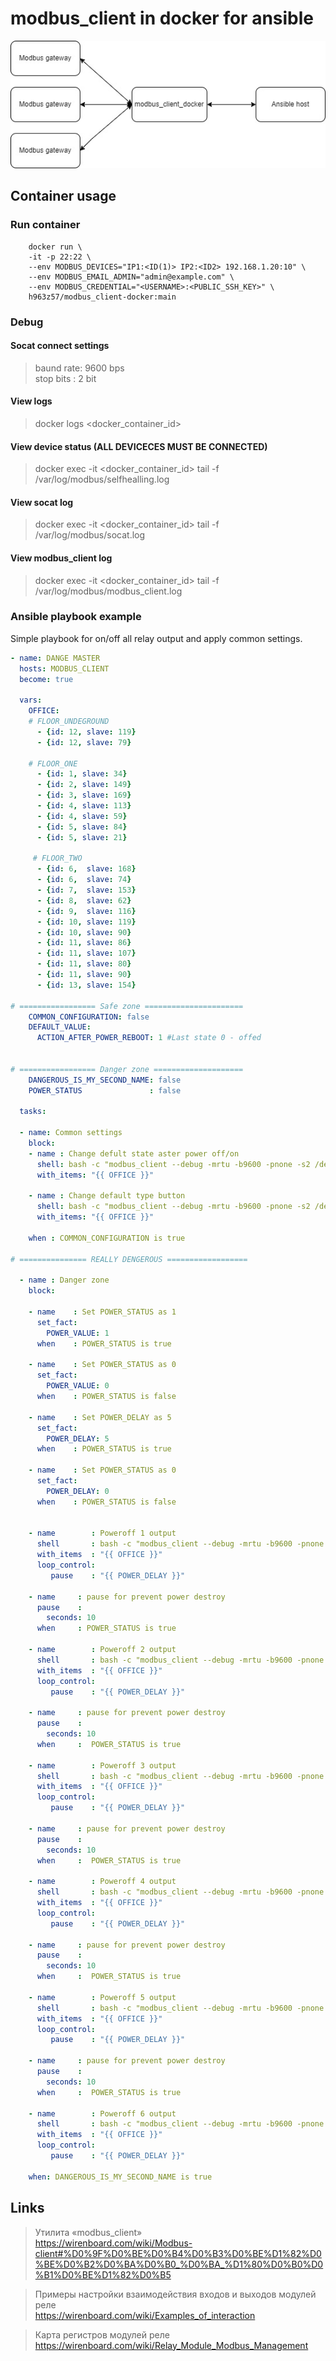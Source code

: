 # modbus_client in docker for ansible

<img src="README.jpg"><br>

## Container usage
### Run container

        docker run \
        -it -p 22:22 \
        --env MODBUS_DEVICES="IP1:<ID(1)> IP2:<ID2> 192.168.1.20:10" \
        --env MODBUS_EMAIL_ADMIN="admin@example.com" \
        --env MODBUS_CREDENTIAL="<USERNAME>:<PUBLIC_SSH_KEY>" \ 
        h963z57/modbus_client-docker:main

### Debug
#### Socat connect settings
> baund rate: 9600 bps\
stop bits : 2 bit

#### View logs
> docker logs <docker_container_id>

#### View device status (ALL DEVICECES MUST BE CONNECTED)
> docker exec -it <docker_container_id> tail -f /var/log/modbus/selfhealling.log 

#### View socat log
> docker exec -it <docker_container_id> tail -f /var/log/modbus/socat.log 

#### View modbus_client log
> docker exec -it <docker_container_id> tail -f /var/log/modbus/modbus_client.log 

### Ansible playbook example

Simple playbook for on/off all relay output and apply common settings.

```yaml
- name: DANGE MASTER
  hosts: MODBUS_CLIENT
  become: true

  vars:
    OFFICE:
    # FLOOR_UNDEGROUND
      - {id: 12, slave: 119}
      - {id: 12, slave: 79}
      
    # FLOOR_ONE
      - {id: 1, slave: 34}
      - {id: 2, slave: 149}
      - {id: 3, slave: 169}
      - {id: 4, slave: 113}
      - {id: 4, slave: 59}
      - {id: 5, slave: 84}
      - {id: 5, slave: 21}

     # FLOOR_TWO
      - {id: 6,  slave: 168}
      - {id: 6,  slave: 74}
      - {id: 7,  slave: 153}
      - {id: 8,  slave: 62}
      - {id: 9,  slave: 116}
      - {id: 10, slave: 119}
      - {id: 10, slave: 90}
      - {id: 11, slave: 86}
      - {id: 11, slave: 107}
      - {id: 11, slave: 80}
      - {id: 11, slave: 90}
      - {id: 13, slave: 154}
    
# ================= Safe zone ======================
    COMMON_CONFIGURATION: false
    DEFAULT_VALUE:
      ACTION_AFTER_POWER_REBOOT: 1 #Last state 0 - offed


# ================= Danger zone ====================
    DANGEROUS_IS_MY_SECOND_NAME: false
    POWER_STATUS               : false

  tasks:

  - name: Common settings
    block:
    - name : Change defult state aster power off/on
      shell: bash -c "modbus_client --debug -mrtu -b9600 -pnone -s2 /dev/ttyRS485-{{ item.id }} -a{{ item.slave }} -t0x06 -r6 {{ DEFAULT_VALUE.ACTION_AFTER_POWER_REBOOT }}" >> /var/log/modbus/modbus_client.log
      with_items: "{{ OFFICE }}"

    - name : Change default type button
      shell: bash -c "modbus_client --debug -mrtu -b9600 -pnone -s2 /dev/ttyRS485-{{ item.id }} -a{{ item.slave }} -t0x10 -r9 -c 6 0 0 0 0 0 0" >> /var/log/modbus/modbus_client.log
      with_items: "{{ OFFICE }}"

    when : COMMON_CONFIGURATION is true

# =============== REALLY DENGEROUS ==================

  - name : Danger zone
    block:

    - name    : Set POWER_STATUS as 1
      set_fact:
        POWER_VALUE: 1
      when    : POWER_STATUS is true

    - name    : Set POWER_STATUS as 0
      set_fact:
        POWER_VALUE: 0
      when    : POWER_STATUS is false

    - name    : Set POWER_DELAY as 5
      set_fact:
        POWER_DELAY: 5
      when    : POWER_STATUS is true

    - name    : Set POWER_STATUS as 0
      set_fact:
        POWER_DELAY: 0
      when    : POWER_STATUS is false


    - name        : Poweroff 1 output
      shell       : bash -c "modbus_client --debug -mrtu -b9600 -pnone -s2 /dev/ttyRS485-{{ item.id }} -a{{ item.slave }} -t0x0F -r0 {{ POWER_VALUE }}" >> /var/log/modbus/modbus_client.log
      with_items  : "{{ OFFICE }}"
      loop_control:
         pause    : "{{ POWER_DELAY }}"
     
    - name     : pause for prevent power destroy
      pause    :
        seconds: 10
      when     : POWER_STATUS is true

    - name        : Poweroff 2 output
      shell       : bash -c "modbus_client --debug -mrtu -b9600 -pnone -s2 /dev/ttyRS485-{{ item.id }} -a{{ item.slave }} -t0x0F -r1 {{ POWER_VALUE }}" >> /var/log/modbus/modbus_client.log
      with_items  : "{{ OFFICE }}"
      loop_control:
         pause    : "{{ POWER_DELAY }}"
      
    - name     : pause for prevent power destroy
      pause    :
        seconds: 10
      when     :  POWER_STATUS is true
    
    - name        : Poweroff 3 output
      shell       : bash -c "modbus_client --debug -mrtu -b9600 -pnone -s2 /dev/ttyRS485-{{ item.id }} -a{{ item.slave }} -t0x0F -r2 {{ POWER_VALUE }}" >> /var/log/modbus/modbus_client.log
      with_items  : "{{ OFFICE }}"
      loop_control:
         pause    : "{{ POWER_DELAY }}"
      
    - name     : pause for prevent power destroy
      pause    :
        seconds: 10
      when     :  POWER_STATUS is true

    - name        : Poweroff 4 output
      shell       : bash -c "modbus_client --debug -mrtu -b9600 -pnone -s2 /dev/ttyRS485-{{ item.id }} -a{{ item.slave }} -t0x0F -r3 {{ POWER_VALUE }}" >> /var/log/modbus/modbus_client.log
      with_items  : "{{ OFFICE }}"
      loop_control:
         pause    : "{{ POWER_DELAY }}"

    - name     : pause for prevent power destroy
      pause    :
        seconds: 10
      when     :  POWER_STATUS is true

    - name        : Poweroff 5 output
      shell       : bash -c "modbus_client --debug -mrtu -b9600 -pnone -s2 /dev/ttyRS485-{{ item.id }} -a{{ item.slave }} -t0x0F -r4 {{ POWER_VALUE }}" >> /var/log/modbus/modbus_client.log
      with_items  : "{{ OFFICE }}"
      loop_control:
         pause    : "{{ POWER_DELAY }}"

    - name     : pause for prevent power destroy
      pause    :
        seconds: 10
      when     :  POWER_STATUS is true

    - name        : Poweroff 6 output
      shell       : bash -c "modbus_client --debug -mrtu -b9600 -pnone -s2 /dev/ttyRS485-{{ item.id }} -a{{ item.slave }} -t0x0F -r5 {{ POWER_VALUE }}" >> /var/log/modbus/modbus_client.log
      with_items  : "{{ OFFICE }}"
      loop_control:
         pause    : "{{ POWER_DELAY }}"

    when: DANGEROUS_IS_MY_SECOND_NAME is true
```

## Links
> Утилита «modbus_client» \
https://wirenboard.com/wiki/Modbus-client#%D0%9F%D0%BE%D0%B4%D0%B3%D0%BE%D1%82%D0%BE%D0%B2%D0%BA%D0%B0_%D0%BA_%D1%80%D0%B0%D0%B1%D0%BE%D1%82%D0%B5

> Примеры настройки взаимодействия входов и выходов модулей реле \
https://wirenboard.com/wiki/Examples_of_interaction

> Карта регистров модулей реле \
https://wirenboard.com/wiki/Relay_Module_Modbus_Management
